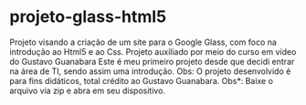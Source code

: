 # projeto-glass-html5
Projeto visando a criação de um site para o Google Glass, com foco na introdução ao Html5 e ao Css. Projeto auxiliado por meio do curso em vídeo do Gustavo Guanabara
Este é meu primeiro projeto desde que decidi entrar na área de TI, sendo assim uma introdução.
Obs: O projeto desenvolvido é para fins didáticos, total crédito ao Gustavo Guanabara.
Obs*: Baixe o arquivo via zip e abra em seu dispositivo.
